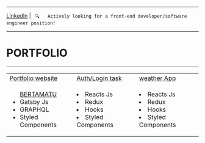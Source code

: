 <hr>
<a href="https://www.linkedin.com/in/bertam/" target="_blank">LinkedIn</a> | <code> 🔍   Actively looking for a front-end developer/software engineer position!  </code>
<hr>
<h1>PORTFOLIO </h1>
<hr>

<table>
  <tr>
    <td><a href="https://github.com/bertamatu/bertamatu-gatsby" target="_blank">Portfolio website</a></td>
    <td><a href="https://github.com/bertamatu/my-frontend-party" target="_blank">Auth/Login task</a></td>
    <td><a href="https://github.com/bertamatu/weather-app-reactjs-hooks-redux" target="_blank">weather App</a></td>
  </tr>
  <tr>
    <td>
      <ul>
        <a href="www.bertamatu.com" target="_blank">BERTAMATU</a>
        <li>Gatsby Js</li>
        <li>GRAPHQL</li>
        <li>Styled Components</li>
      </ul>
    </td>
    <td>
        <li>Reacts Js</li>
        <li>Redux</li>
        <li>Hooks</li>
        <li>Styled Components</li>
    </td>
    <td>
        <li>Reacts Js</li>
        <li>Redux</li>
        <li>Hooks</li>
        <li>Styled Components</li>
    </td>
  </tr>
</table>
